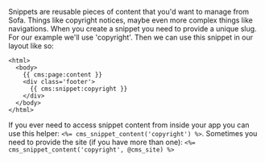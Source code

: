 Snippets are reusable pieces of content that you'd want to manage from Sofa. Things like copyright notices, maybe even more complex things like navigations. When you create a snippet you need to provide a unique slug. For our example we'll use 'copyright'. Then we can use this snippet in our layout like so:

    <html>
      <body>
        {{ cms:page:content }}
        <div class='footer'>
          {{ cms:snippet:copyright }}
        </div>
      </body>
    </html>
    
If you ever need to access snippet content from inside your app you can use this helper: `<%= cms_snippet_content('copyright') %>`. Sometimes you need to provide the site (if you have more than one): `<%= cms_snippet_content('copyright', @cms_site) %>`